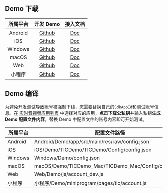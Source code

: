 ## Demo 下载

|所属平台|开发 Demo|接入文档|
|:-:|:-:|:-:|
|Android|[Github](https://github.com/tencentyun/TIC/tree/master)|[Doc](./SDK文档/Android/互动课堂接入文档.md)|
|iOS|[Github](https://github.com/tencentyun/TIC/tree/master)|[Doc](./SDK文档/iOS/互动课堂接入文档.md)|
|Windows|[Github](https://github.com/tencentyun/TIC/tree/master)|[Doc](./SDK文档/Windows/互动课堂接入文档.md)|
|macOS|[Github](https://github.com/tencentyun/TIC/tree/master)|[Doc](./SDK文档/macOS/互动课堂接入文档.md)|
|Web|[Github](https://github.com/tencentyun/TIC/tree/master)|[Doc](./SDK文档/Web/互动课堂接入文档.md)|
|小程序|[Github](https://github.com/tencentyun/TIC/tree/master)|[Doc](./SDK文档/小程序/互动课堂接入文档.md)|

## Demo 编译

为避免开发测试导致账号被强制下线，您需要替换自己的`SdkAppId`和测试账号信息。在 [实时音视频应用列表](https://console.cloud.tencent.com/rav) 中选择对应的应用，**点击下载公私钥**并输入私钥**生成 Demo 配置文件内容**，替换 Demo 中配置文件的账号内容即可开始测试。

|所属平台|配置文件路径|
|-|-|
|Android|Android/Demo/app/src/main/res/raw/config.json|
|iOS|iOS/Demo/TICDemo/TICDemo/Config/config.json|
|Windows|Windows/Demo/config.json|
|macOS|macOS/Demo/TICDemo_Mac/TICDemo_Mac/Config/config.json|
|Web|Web/Demo/js/account_dev.js|
|小程序|小程序/Demo/miniprogram/pages/tic/account.js|



